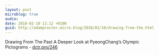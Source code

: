 ```yaml
---
layout: post
microblog: true
audio: 
date: 2018-02-10 11:12 +0100
guid: http://adamprocter.micro.blog/2018/02/10/drawing-from-the.html
---
```

Drawing From The Past
A Deeper Look at PyeongChang’s Olympic Pictograms - [dctr.pro/246](http://dctr.pro/246)
